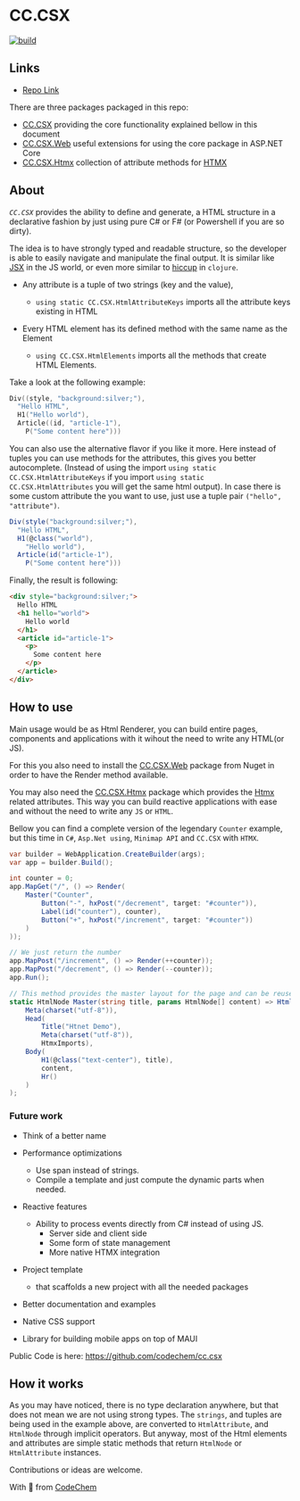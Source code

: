 # CC.CSX 
[![build](https://github.com/codechem/CC.CSX/actions/workflows/build.yml/badge.svg)](https://github.com/codechem/CC.CSX/actions/workflows/build.yml)

## Links

- [Repo Link](https://github.com/codechem/CC.CSX)

There are three packages packaged in this repo:

- [CC.CSX](https://www.nuget.org/packages/CC.CSX) providing the core
functionality explained bellow in this document
- [CC.CSX.Web](https://www.nuget.org/packages/CC.CSX.Web) useful extensions
for using the core package in ASP.NET Core
- [CC.CSX.Htmx](https://www.nuget.org/packages/CC.CSX.Htmx) collection of
attribute methods for [HTMX](https://htmx.org/)

## About

*`CC.CSX`* provides the ability to define and generate, a HTML structure in
a declarative fashion by just using pure C# or F# (or Powershell if you are so dirty).

The idea is to have strongly typed and readable structure,
so the developer is able to easily navigate and manipulate the final output.
It is similar like [JSX](https://legacy.reactjs.org/docs/introducing-jsx.html)
in the JS world, or even more similar to [hiccup](https://github.com/weavejester/hiccup) in `clojure`.

- Any attribute is a tuple of two strings (key and the value),
  - `using static CC.CSX.HtmlAttributeKeys` imports all the attribute
    keys existing in HTML

- Every HTML element has its defined method with the same name as the Element
  - `using CC.CSX.HtmlElements` imports all the methods that create HTML Elements.

Take a look at the following example:

```c
Div((style, "background:silver;"),
  "Hello HTML",
  H1("Hello world"),
  Article((id, "article-1"),
    P("Some content here")))
```

You can also use the alternative flavor if you like it more. Here instead of tuples you can use methods for the attributes, this gives you better autocomplete.
(Instead of using the import `using static CC.CSX.HtmlAttributeKeys` if you import
`using static CC.CSX.HtmlAttributes` you will get the same html output).
In case there is some custom attribute the you want to use, just
use a tuple pair `("hello", "attribute")`.

```cs
Div(style("background:silver;"),
  "Hello HTML",
  H1(@class("world"), 
    "Hello world"),
  Article(id("article-1"),
    P("Some content here")))
```

Finally, the result is following:

```html
<div style="background:silver;">
  Hello HTML
  <h1 hello="world">
    Hello world
  </h1>
  <article id="article-1">
    <p>
      Some content here
    </p>
  </article>
</div>
```

## How to use

Main usage would be as Html Renderer, you can build entire pages, components and applications with it wihout the need to write any HTML(or JS).

For this you also need to install the [CC.CSX.Web](https://www.nuget.org/packages/CC.CSX.Web) package from Nuget in order to
have the Render method available. 

You may also need the [CC.CSX.Htmx](https://www.nuget.org/packages/CC.CSX.Htmx) package which provides the [Htmx](https://htmx.org/) related attributes.
This way you can build reactive applications with ease and without the need to write any `JS` or `HTML`.

Bellow you can find a complete version of the legendary `Counter` example, but this time in `C#`, `Asp.Net using`, `Minimap API` and `CC.CSX` with `HTMX`.

```cs
var builder = WebApplication.CreateBuilder(args);
var app = builder.Build();

int counter = 0;
app.MapGet("/", () => Render(
    Master("Counter",
        Button("-", hxPost("/decrement", target: "#counter")),
        Label(id("counter"), counter),
        Button("+", hxPost("/increment", target: "#counter"))
    )
));

// We just return the number 
app.MapPost("/increment", () => Render(++counter));
app.MapPost("/decrement", () => Render(--counter));
app.Run();

// This method provides the master layout for the page and can be reused
static HtmlNode Master(string title, params HtmlNode[] content) => Html(
    Meta(charset("utf-8")),
    Head(
        Title("Htnet Demo"),
        Meta(charset("utf-8")),
        HtmxImports),
    Body(
        H1(@class("text-center"), title),
        content,
        Hr()
    )
);
```

### Future work

- Think of a better name

- Performance optimizations
  - Use span instead of strings.
  - Compile a template and just compute the dynamic parts when needed.

- Reactive features
  - Ability to process events directly from C# instead of using JS.
    - Server side and client side
    - Some form of state management
    - More native HTMX integration 

- Project template
  - that scaffolds a new project with all the needed packages

- Better documentation and examples
- Native CSS support
- Library for building mobile apps on top of MAUI

Public Code is here: https://github.com/codechem/cc.csx

## How it works

As you may have noticed, there is no type declaration anywhere, but that does
not mean we are not using strong types.
The `strings`, and tuples are being used in the example above,
are converted to `HtmlAttribute`, and `HtmlNode` through implicit operators.
But anyway, most of the Html elements and attributes are simple static
methods that return `HtmlNode` or `HtmlAttribute` instances.

Contributions or ideas are welcome.

With 💚 from [CodeChem](https://www.codechem.com)
